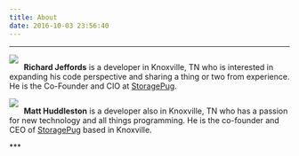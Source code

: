 ```yaml
---
title: About
date: 2016-10-03 23:56:40
---
```

***
<div style="display:table;">
    <img src="https://progblog.io/img/pbdickpic.png" style="display:block;float:left;margin-right:10px;" class="img-circle">
        <p>
            <strong>Richard Jeffords</strong> is a developer in Knoxville, TN who is interested in expanding his code perspective and sharing a thing or two from experience. He is the Co-Founder and CIO at <a href='https://storagepug.com' title='StoragePug Landing Page' target='_blank'>StoragePug</a>.
        </p>
</div>
<div style="display:table;">
    <img src="https://progblog.io/img/matt.jpg" style="display:block;float:left;margin-right:10px;" class="img-circle">
        <p>
            <strong>Matt Huddleston</strong> is a developer also in Knoxville, TN who has a passion for new technology and all things programming. He is the co-founder and CEO of <a href='https://storagepug.com' title='StoragePug Landing Page' target='_blank'>StoragePug</a> based in Knoxville.
        </p>
</div>
***
